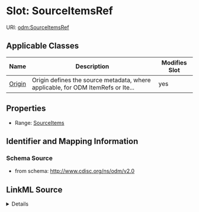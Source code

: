 # Slot: SourceItemsRef

URI: [odm:SourceItemsRef](http://www.cdisc.org/ns/odm/v2.0/SourceItemsRef)



<!-- no inheritance hierarchy -->




## Applicable Classes

| Name | Description | Modifies Slot |
| --- | --- | --- |
[Origin](Origin.md) | Origin defines the source metadata, where applicable, for ODM ItemRefs or Ite... |  yes  |







## Properties

* Range: [SourceItems](SourceItems.md)





## Identifier and Mapping Information







### Schema Source


* from schema: http://www.cdisc.org/ns/odm/v2.0




## LinkML Source

<details>
```yaml
name: SourceItemsRef
from_schema: http://www.cdisc.org/ns/odm/v2.0
rank: 1000
identifier: false
alias: SourceItemsRef
domain_of:
- Origin
range: SourceItems

```
</details>